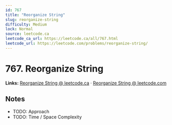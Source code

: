 ```yaml
--- 
id: 767
title: "Reorganize String"
slug: reorganize-string
difficulty: Medium
lock: Normal
source: leetcode.ca
leetcode_ca_url: https://leetcode.ca/all/767.html
leetcode_url: https://leetcode.com/problems/reorganize-string/
---
```


# 767. Reorganize String

**Links:** [Reorganize String @ leetcode.ca](https://leetcode.ca/all/767.html) · [Reorganize String @ leetcode.com](https://leetcode.com/problems/reorganize-string/)

## Notes
- TODO: Approach
- TODO: Time / Space Complexity
